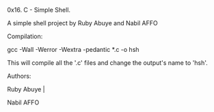 
0x16. C - Simple Shell.

A simple shell project by Ruby Abuye and Nabil AFFO

Compilation:

gcc -Wall -Werror -Wextra -pedantic *.c -o hsh

This will compile all the '.c' files and change the output's name to 'hsh'.


Authors:

Ruby Abuye |

Nabil AFFO  
